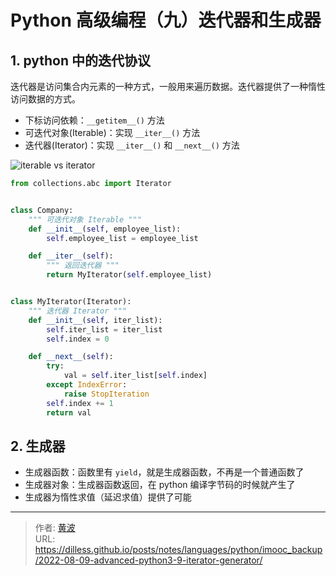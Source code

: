 # Python 高级编程（九）迭代器和生成器


## 1. python 中的迭代协议

迭代器是访问集合内元素的一种方式，一般用来遍历数据。迭代器提供了一种惰性访问数据的方式。

- 下标访问依赖：`__getitem__()` 方法
- 可迭代对象(Iterable)：实现 `__iter__()` 方法
- 迭代器(Iterator)：实现 `__iter__()` 和 `__next__()` 方法

![iterable vs iterator](/images/posts/notes/languages/python/imooc/v2-3876b68300a68958eefffe502423be29_1440w.jpg)



```python
from collections.abc import Iterator


class Company:
    """ 可迭代对象 Iterable """
    def __init__(self, employee_list):
        self.employee_list = employee_list

    def __iter__(self):
        """ 返回迭代器 """
        return MyIterator(self.employee_list)


class MyIterator(Iterator):
    """ 迭代器 Iterator """
    def __init__(self, iter_list):
        self.iter_list = iter_list
        self.index = 0

    def __next__(self):
        try:
            val = self.iter_list[self.index]
        except IndexError:
            raise StopIteration
        self.index += 1
        return val
```

## 2. 生成器

- 生成器函数：函数里有 `yield`，就是生成器函数，不再是一个普通函数了
- 生成器对象：生成器函数返回，在 python 编译字节码的时候就产生了
- 生成器为惰性求值（延迟求值）提供了可能




---

> 作者: [黄波](https://dilless.github.io)  
> URL: https://dilless.github.io/posts/notes/languages/python/imooc_backup/2022-08-09-advanced-python3-9-iterator-generator/  

